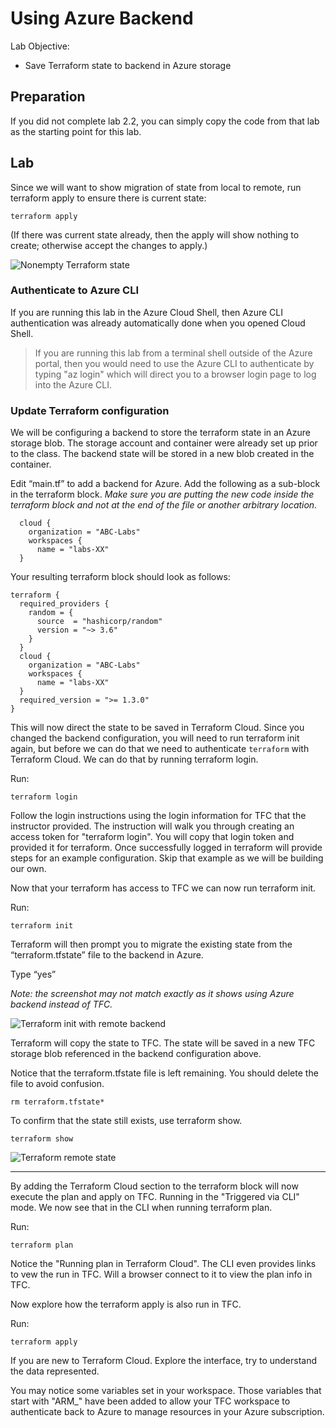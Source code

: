 # Using Azure Backend

Lab Objective:
- Save Terraform state to backend in Azure storage

## Preparation

If you did not complete lab 2.2, you can simply copy the code from that lab as the starting point for this lab.

## Lab

Since we will want to show migration of state from local to remote, run terraform apply to ensure there is current state:

```
terraform apply
```

(If there was current state already, then the apply will show nothing to create; otherwise accept the changes to apply.)

![Nonempty Terraform state](./images/tf-show-apply.png "Nonempty Terraform state")

### Authenticate to Azure CLI

If you are running this lab in the Azure Cloud Shell, then Azure CLI authentication was already automatically done when you opened Cloud Shell.  

> If you are running this lab from a terminal shell outside of the Azure portal, then you would need to use the Azure CLI to authenticate by typing "az login" which will direct you to a browser login page to log into the Azure CLI.

### Update Terraform configuration

We will be configuring a backend to store the terraform state in an Azure storage blob.  The storage account and container were already set up prior to the class.  The backend state will be stored in a new blob created in the container.

Edit “main.tf” to add a backend for Azure.  Add the following as a sub-block in the terraform block.  *Make sure you are putting the new code inside the terraform block and not at the end of the file or another arbitrary location.*

```
  cloud {
    organization = "ABC-Labs"
    workspaces {
      name = "labs-XX"
  }
```

Your resulting terraform block should look as follows:
```
terraform {
  required_providers {
    random = {
      source  = "hashicorp/random"
      version = "~> 3.6"
    }
  }
  cloud {
    organization = "ABC-Labs"
    workspaces {
      name = "labs-XX"
  }
  required_version = ">= 1.3.0"
}
```

This will now direct the state to be saved in Terraform Cloud.  Since you changed the backend configuration, you will need to run terraform init again, but before we can do that we need to authenticate `terraform` with Terraform Cloud. We can do that by running terraform login.

Run:

```
terraform login
```

Follow the login instructions using the login information for TFC that the instructor provided.  The instruction will walk you through creating an access token for "terraform login".  You will copy that login token and provided it for terraform.  Once successfully logged in terraform will provide steps for an example configuration.  Skip that example as we will be building our own.

Now that your terraform has access to TFC we can now run terraform init.

Run:

```
terraform init
```

Terraform will then prompt you to migrate the existing state from the “terraform.tfstate” file to the backend in Azure.

Type “yes”

_Note: the screenshot may not match exactly as it shows using Azure backend instead of TFC._

![Terraform init with remote backend](./images/tf-init.png "Terraform init with remote backend")

Terraform will copy the state to TFC.  The state will be saved in a new TFC storage blob referenced in the backend configuration above.

Notice that the terraform.tfstate file is left remaining.  You should delete the file to avoid confusion.

```
rm terraform.tfstate*
```

To confirm that the state still exists, use terraform show.

```
terraform show
```

![Terraform remote state](./images/tf-remote-state.png "Terraform remote state")

---

By adding the Terraform Cloud section to the terraform block will now execute the plan and apply on TFC.  Running in the "Triggered via CLI" mode.  We now see that in the CLI when running terraform plan.

Run:

```
terraform plan
```

Notice the "Running plan in Terraform Cloud".  The CLI even provides links to vew the run in TFC.  Will a browser connect to it to view the plan info in TFC.

Now explore how the terraform apply is also run in TFC.

Run:

```
terraform apply
```

If you are new to Terraform Cloud.  Explore the interface, try to understand the data represented.

You may notice some variables set in your workspace.  Those variables that start with "ARM_" have been added to allow your TFC workspace to authenticate back to Azure to manage resources in your Azure subscription.
